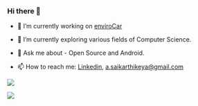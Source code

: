 ### Hi there 👋

- 🔭 I’m currently working on [enviroCar](https://github.com/enviroCar)

- 🌱 I’m currently exploring various fields of Computer Science.

- 💬 Ask me about - Open Source and Android.

- 📫 How to reach me: [Linkedin](https://www.linkedin.com/in/sai-karthikeya-31998a1b8/),  a.saikarthikeya@gmail.com

![](https://komarev.com/ghpvc/?username=asaikarthikeya&style=flat-square&color=green)

![](https://github-readme-stats.vercel.app/api?username=asaikarthikeya&count_private=true&theme=tokyonight) 
